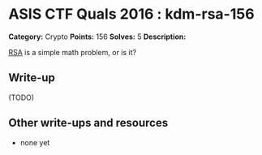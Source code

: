 # ASIS CTF Quals 2016 : kdm-rsa-156

**Category:** Crypto
**Points:** 156
**Solves:** 5
**Description:**

[RSA](https://github.com/ctfs/write-ups-2016/tree/master/asisis-ctf-quals-2016/crypto/kdm-rsa-156/KDM) is a simple math problem, or is it?

## Write-up

(TODO)

## Other write-ups and resources

* none yet
